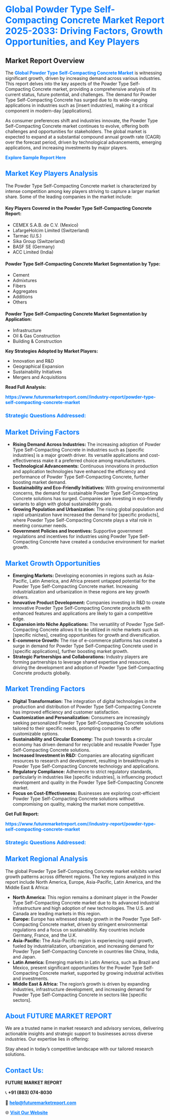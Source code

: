 <h1 style="color: #007BFF;">Global Powder Type Self-Compacting Concrete Market Report 2025-2033: Driving Factors, Growth Opportunities, and Key Players</h1>

<section id="overview">
<h2>Market Report Overview</h2>
<p>The <a href="https://www.futuremarketreport.com//industry-report/powder-type-self-compacting-concrete-market" style="color: #007BFF; text-decoration: none;"><strong>Global Powder Type Self-Compacting Concrete Market</strong></a> is witnessing significant growth, driven by increasing demand across various industries. This report delves into the key aspects of the Powder Type Self-Compacting Concrete market, providing a comprehensive analysis of its current status, future potential, and challenges. The demand for Powder Type Self-Compacting Concrete has surged due to its wide-ranging applications in industries such as [insert industries], making it a critical component in modern-day [applications].</p>
<p>As consumer preferences shift and industries innovate, the Powder Type Self-Compacting Concrete market continues to evolve, offering both challenges and opportunities for stakeholders. The global market is expected to expand at a substantial compound annual growth rate (CAGR) over the forecast period, driven by technological advancements, emerging applications, and increasing investments by major players.</p>
</section>

<section id="overview">
<p><a href="https://www.futuremarketreport.com//request-sample/reportId=53195" style="color: #007BFF; text-decoration: none;"><strong>Explore Sample Report Here</strong></a></p>
</section>

<section id="key-players">
<h2 style="color: #007BFF;">Market Key Players Analysis</h2>
<p>The Powder Type Self-Compacting Concrete market is characterized by intense competition among key players striving to capture a larger market share. Some of the leading companies in the market include:</p>
<h4>Key Players Covered in the Powder Type Self-Compacting Concrete Report:</h4>
<ul><li>CEMEX S.A.B. de C.V. (Mexico)</li><li>LafargeHolcim Limited (Switzerland)</li><li>Tarmac (U.S.)</li><li>Sika Group (Switzerland)</li><li>BASF SE (Germany)</li><li>ACC Limited (India)</li></ul>
<h4>Powder Type Self-Compacting Concrete Market Segmentation by Type:</h4>
<ul><li>Cement</li><li>Admixtures</li><li>Fibers</li><li>Aggregates</li><li>Additions</li><li>Others</li></ul>

<h4>Powder Type Self-Compacting Concrete Market Segmentation by Application:</h4>
<ul><li>Infrastructure</li><li>Oil &amp; Gas Construction</li><li>Building &amp; Construction</li></ul>
<p><strong>Key Strategies Adopted by Market Players:</strong></p>
<ul>
<li>Innovation and R&D</li>
<li>Geographical Expansion</li>
<li>Sustainability Initiatives</li>
<li>Mergers and Acquisitions</li>
</ul>
</section>

<section>
<p><strong>Read Full Analysis: </strong></p><a href="https://www.futuremarketreport.com//industry-report/powder-type-self-compacting-concrete-market" style="color: #007BFF; text-decoration: none;"><strong>https://www.futuremarketreport.com//industry-report/powder-type-self-compacting-concrete-market</strong></a>
<h3 style="color: #007BFF;">Strategic Questions Addressed:</h3>
</section>

<section id="driving-factors">
<h2 style="color: #007BFF;">Market Driving Factors</h2>
<ul>
<li><strong>Rising Demand Across Industries:</strong> The increasing adoption of Powder Type Self-Compacting Concrete in industries such as [specific industries] is a major growth driver. Its versatile applications and cost-effectiveness make it a preferred choice among manufacturers.</li>
<li><strong>Technological Advancements:</strong> Continuous innovations in production and application technologies have enhanced the efficiency and performance of Powder Type Self-Compacting Concrete, further boosting market demand.</li>
<li><strong>Sustainability and Eco-Friendly Initiatives:</strong> With growing environmental concerns, the demand for sustainable Powder Type Self-Compacting Concrete solutions has surged. Companies are investing in eco-friendly variants to align with global sustainability goals.</li>
<li><strong>Growing Population and Urbanization:</strong> The rising global population and rapid urbanization have increased the demand for [specific products], where Powder Type Self-Compacting Concrete plays a vital role in meeting consumer needs.</li>
<li><strong>Government Policies and Incentives:</strong> Supportive government regulations and incentives for industries using Powder Type Self-Compacting Concrete have created a conducive environment for market growth.</li>
</ul>
</section>

<section id="growth-opportunities">
<h2 style="color: #007BFF;">Market Growth Opportunities</h2>
<ul>
<li><strong>Emerging Markets:</strong> Developing economies in regions such as Asia-Pacific, Latin America, and Africa present untapped potential for the Powder Type Self-Compacting Concrete market. Increasing industrialization and urbanization in these regions are key growth drivers.</li>
<li><strong>Innovative Product Development:</strong> Companies investing in R&D to create innovative Powder Type Self-Compacting Concrete products with enhanced features and applications are likely to gain a competitive edge.</li>
<li><strong>Expansion into Niche Applications:</strong> The versatility of Powder Type Self-Compacting Concrete allows it to be utilized in niche markets such as [specific niches], creating opportunities for growth and diversification.</li>
<li><strong>E-commerce Growth:</strong> The rise of e-commerce platforms has created a surge in demand for Powder Type Self-Compacting Concrete used in [specific applications], further boosting market growth.</li>
<li><strong>Strategic Partnerships and Collaborations:</strong> Industry players are forming partnerships to leverage shared expertise and resources, driving the development and adoption of Powder Type Self-Compacting Concrete products globally.</li>
</ul>
</section>

<section id="trending-factors">
<h2 style="color: #007BFF;">Market Trending Factors</h2>
<ul>
<li><strong>Digital Transformation:</strong> The integration of digital technologies in the production and distribution of Powder Type Self-Compacting Concrete has improved efficiency and customer satisfaction.</li>
<li><strong>Customization and Personalization:</strong> Consumers are increasingly seeking personalized Powder Type Self-Compacting Concrete solutions tailored to their specific needs, prompting companies to offer customizable options.</li>
<li><strong>Sustainability and Circular Economy:</strong> The push towards a circular economy has driven demand for recyclable and reusable Powder Type Self-Compacting Concrete solutions.</li>
<li><strong>Increased Investment in R&D:</strong> Companies are allocating significant resources to research and development, resulting in breakthroughs in Powder Type Self-Compacting Concrete technology and applications.</li>
<li><strong>Regulatory Compliance:</strong> Adherence to strict regulatory standards, particularly in industries like [specific industries], is influencing product development and quality in the Powder Type Self-Compacting Concrete market.</li>
<li><strong>Focus on Cost-Effectiveness:</strong> Businesses are exploring cost-efficient Powder Type Self-Compacting Concrete solutions without compromising on quality, making the market more competitive.</li>
</ul>
</section>

<section>
<p><strong>Get Full Report: </strong></p><a href="https://www.futuremarketreport.com//industry-report/powder-type-self-compacting-concrete-market" style="color: #007BFF; text-decoration: none;"><strong>https://www.futuremarketreport.com//industry-report/powder-type-self-compacting-concrete-market</strong></a>
<h3 style="color: #007BFF;">Strategic Questions Addressed:</h3>
</section>


<section id="regional-analysis">
<h2 style="color: #007BFF;">Market Regional Analysis</h2>
<p>The global Powder Type Self-Compacting Concrete market exhibits varied growth patterns across different regions. The key regions analyzed in this report include North America, Europe, Asia-Pacific, Latin America, and the Middle East & Africa:</p>
<ul>
<li><strong>North America:</strong> This region remains a dominant player in the Powder Type Self-Compacting Concrete market due to its advanced industrial infrastructure and high adoption of new technologies. The U.S. and Canada are leading markets in this region.</li>
<li><strong>Europe:</strong> Europe has witnessed steady growth in the Powder Type Self-Compacting Concrete market, driven by stringent environmental regulations and a focus on sustainability. Key countries include Germany, France, and the U.K.</li>
<li><strong>Asia-Pacific:</strong> The Asia-Pacific region is experiencing rapid growth, fueled by industrialization, urbanization, and increasing demand for Powder Type Self-Compacting Concrete in countries like China, India, and Japan.</li>
<li><strong>Latin America:</strong> Emerging markets in Latin America, such as Brazil and Mexico, present significant opportunities for the Powder Type Self-Compacting Concrete market, supported by growing industrial activities and investments.</li>
<li><strong>Middle East & Africa:</strong> The region’s growth is driven by expanding industries, infrastructure development, and increasing demand for Powder Type Self-Compacting Concrete in sectors like [specific sectors].</li>
</ul>
</section>

<footer>
<h2 style="color: #007BFF;">About FUTURE MARKET REPORT</h2>
<p>We are a trusted name in market research and advisory services, delivering actionable insights and strategic support to businesses across diverse industries. Our expertise lies in offering:</p>

<p>Stay ahead in today’s competitive landscape with our tailored research solutions.</p>

<h2 style="color: #007BFF;">Contact Us:</h2>
<p><strong>FUTURE MARKET REPORT</strong></p>
<p>📞 <strong>+91 (883) 074-8030</strong></p>
<p>📧 <strong><a href="mailto:help@futuremarketreport.com" style="color: #007BFF;">help@futuremarketreport.com</a></strong></p>
<p>🌐 <strong><a href="https://www.futuremarketreport.com/" style="color: #007BFF;">Visit Our Website</a></strong></p>
</footer>